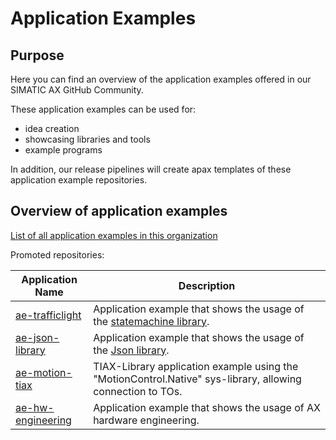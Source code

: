 # Application Examples

## Purpose

Here you can find an overview of the application examples offered in our SIMATIC AX GitHub Community.

These application examples can be used for:

- idea creation
- showcasing libraries and tools
- example programs

In addition, our release pipelines will create apax templates of these application example repositories.

## Overview of application examples

[List of all application examples in this organization](https://github.com/search?q=topic%3Aapplication-example+org%3Asimatic-ax+fork%3Atrue&type=repositories)

Promoted repositories:

| Application Name | Description |
|-|-|
| [ae-trafficlight](https://github.com/simatic-ax/ae-trafficlight) | Application example that shows the usage of the [statemachine library](https://github.com/simatic-ax/statemachine). |
| [ae-json-library](https://github.com/simatic-ax/ae-json-library) | Application example that shows the usage of the [Json library](https://github.com/simatic-ax/json). |
| [ae-motion-tiax](https://github.com/simatic-ax/ae-motion-tiax) | TIAX-Library application example using the "MotionControl.Native" sys-library, allowing connection to TOs. |
| [ae-hw-engineering](https://github.com/simatic-ax/ae-hw-engineering) | Application example that shows the usage of AX hardware engineering. |
